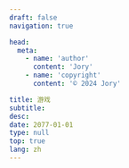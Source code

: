 ```yaml
---
draft: false
navigation: true

head:
  meta:
    - name: 'author'
      content: 'Jory'
    - name: 'copyright'
      content: '© 2024 Jory'

title: 游戏
subtitle: 
desc: 
date: 2077-01-01
type: null
top: true
lang: zh
---
```


